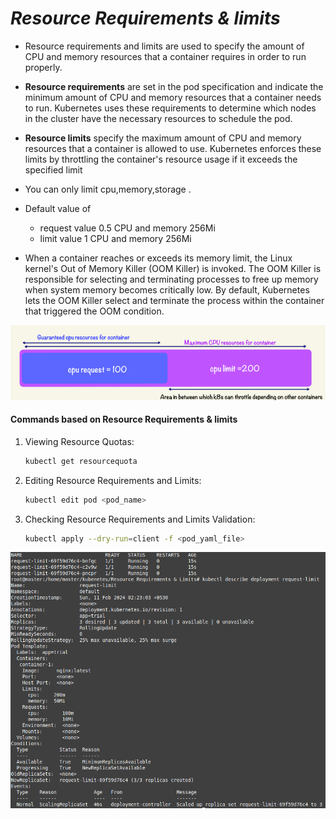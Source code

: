 
# ***Resource Requirements & limits***
 - Resource requirements and limits are used to specify the amount of CPU and memory resources that a container requires in order to run properly.

 - **Resource requirements** are set in the pod specification and indicate the minimum amount of CPU and memory resources that a container needs to run. Kubernetes uses these requirements to determine which nodes in the cluster have the necessary resources to schedule the pod.

 - **Resource limits** specify the maximum amount of CPU and memory resources that a container is allowed to use. Kubernetes enforces these limits by throttling the container's resource usage if it exceeds the specified limit

 - You can only limit cpu,memory,storage .

 - Default value of 
    * request value 0.5 CPU and memory 256Mi
    * limit value 1 CPU and memory 256Mi

 - When a container reaches or exceeds its memory limit, the Linux kernel's Out of Memory Killer (OOM Killer) is invoked. The OOM Killer is responsible for selecting and terminating processes to free up memory when system memory becomes critically low. By default, Kubernetes lets the OOM Killer select and terminate the process within the container that triggered the OOM condition.

 ![input](https://github.com/Subhabrata2468/Kubernetes-/blob/master/5.Resource%20Requirments%20%26%20Limits/request%20and%20limit%20diagram.png)

#### Commands based on Resource Requirements & limits

1. Viewing Resource Quotas:
    ```bash
    kubectl get resourcequota
    ```

1. Editing Resource Requirements and Limits:
    ```bash
    kubectl edit pod <pod_name>
    ```    

1. Checking Resource Requirements and Limits Validation:
    ```bash
    kubectl apply --dry-run=client -f <pod_yaml_file>
    ```
![output](https://github.com/Subhabrata2468/Kubernetes-/blob/master/5.Resource%20Requirments%20%26%20Limits/request%20and%20limit%20output.png)
